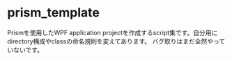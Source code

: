 # prism_template

Prismを使用したWPF application projectを作成するscript集です。自分用にdirectory構成やclassの命名規則を変えてあります。
バグ取りはまだ全然やっていないです。

